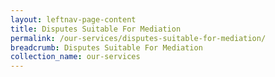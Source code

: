 ```yaml
---
layout: leftnav-page-content
title: Disputes Suitable For Mediation
permalink: /our-services/disputes-suitable-for-mediation/
breadcrumb: Disputes Suitable For Mediation
collection_name: our-services
---
```

